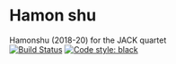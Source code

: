 # Hamon shu
Hamonshu (2018-20) for the JACK quartet<br/>
[![Build Status](https://travis-ci.com/GregoryREvans/hamon_shu.svg?branch=master)](https://travis-ci.com/GregoryREvans/hamon_shu)
[![Code style: black](https://img.shields.io/badge/code%20style-black-000000.svg)](https://github.com/python/black)

